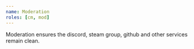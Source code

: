 ```yaml
---
name: Moderation
roles: [cm, mod]
---
```

Moderation ensures the discord, steam group, github and other services remain clean.
